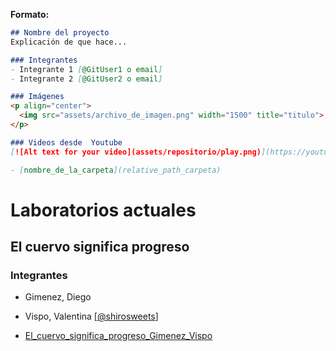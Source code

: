**Formato:**

```md
## Nombre del proyecto
Explicación de que hace...

### Integrantes
- Integrante 1 [@GitUser1 o email]
- Integrante 2 [@GitUser2 o email]

### Imágenes
<p align="center">
  <img src="assets/archivo_de_imagen.png" width="1500" title="titulo">
</p>

### Videos desde  Youtube
[![Alt text for your video](assets/repositorio/play.png)](https://youtu.be/PGmSFAvPEYA)

- [nombre_de_la_carpeta](relative_path_carpeta)
```

# Laboratorios actuales

## El cuervo significa progreso

### Integrantes
- Gimenez, Diego
- Vispo, Valentina [[@shirosweets](https://github.com/shirosweets)]

- [El_cuervo_significa_progreso_Gimenez_Vispo](El_cuervo_significa_progreso_Gimenez_Vispo)
